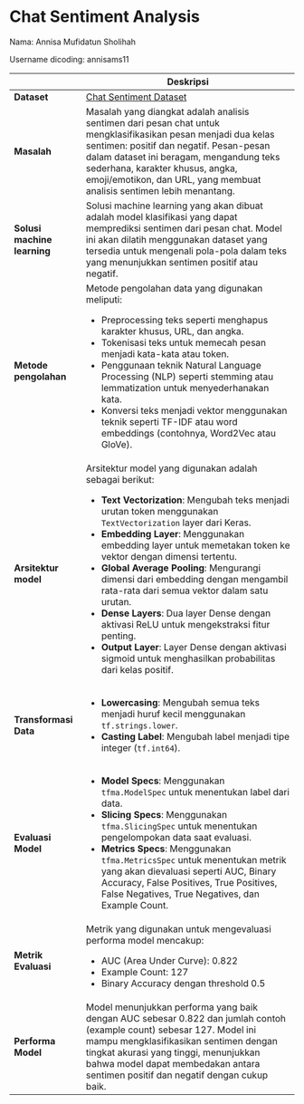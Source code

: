 # Chat Sentiment Analysis

Nama: Annisa Mufidatun Sholihah

Username dicoding: annisams11

| | Deskripsi |
| ----------- | ----------- |
| **Dataset** | [Chat Sentiment Dataset](https://www.kaggle.com/datasets/nursyahrina/chat-sentiment-dataset) |
| **Masalah** | Masalah yang diangkat adalah analisis sentimen dari pesan chat untuk mengklasifikasikan pesan menjadi dua kelas sentimen: positif dan negatif. Pesan-pesan dalam dataset ini beragam, mengandung teks sederhana, karakter khusus, angka, emoji/emotikon, dan URL, yang membuat analisis sentimen lebih menantang. |
| **Solusi machine learning** | Solusi machine learning yang akan dibuat adalah model klasifikasi yang dapat memprediksi sentimen dari pesan chat. Model ini akan dilatih menggunakan dataset yang tersedia untuk mengenali pola-pola dalam teks yang menunjukkan sentimen positif atau negatif. |
| **Metode pengolahan** | Metode pengolahan data yang digunakan meliputi: <ul><li>Preprocessing teks seperti menghapus karakter khusus, URL, dan angka.</li><li>Tokenisasi teks untuk memecah pesan menjadi kata-kata atau token.</li><li>Penggunaan teknik Natural Language Processing (NLP) seperti stemming atau lemmatization untuk menyederhanakan kata.</li><li>Konversi teks menjadi vektor menggunakan teknik seperti TF-IDF atau word embeddings (contohnya, Word2Vec atau GloVe).</li></ul> |
| **Arsitektur model** | Arsitektur model yang digunakan adalah sebagai berikut: <ul><li>**Text Vectorization**: Mengubah teks menjadi urutan token menggunakan `TextVectorization` layer dari Keras.</li><li>**Embedding Layer**: Menggunakan embedding layer untuk memetakan token ke vektor dengan dimensi tertentu.</li><li>**Global Average Pooling**: Mengurangi dimensi dari embedding dengan mengambil rata-rata dari semua vektor dalam satu urutan.</li><li>**Dense Layers**: Dua layer Dense dengan aktivasi ReLU untuk mengekstraksi fitur penting.</li><li>**Output Layer**: Layer Dense dengan aktivasi sigmoid untuk menghasilkan probabilitas dari kelas positif.</li></ul> | 
| **Transformasi Data** | <ul><li>**Lowercasing**: Mengubah semua teks menjadi huruf kecil menggunakan `tf.strings.lower`.</li><li>**Casting Label**: Mengubah label menjadi tipe integer (`tf.int64`).</li></ul> |
| **Evaluasi Model** | <ul><li>**Model Specs**: Menggunakan `tfma.ModelSpec` untuk menentukan label dari data.</li><li>**Slicing Specs**: Menggunakan `tfma.SlicingSpec` untuk menentukan pengelompokan data saat evaluasi.</li><li>**Metrics Specs**: Menggunakan `tfma.MetricsSpec` untuk menentukan metrik yang akan dievaluasi seperti AUC, Binary Accuracy, False Positives, True Positives, False Negatives, True Negatives, dan Example Count.</li></ul> |
| **Metrik Evaluasi** | Metrik yang digunakan untuk mengevaluasi performa model mencakup: <ul><li>AUC (Area Under Curve): 0.822</li><li>Example Count: 127</li><li>Binary Accuracy dengan threshold 0.5</li></ul> |
| **Performa Model** | Model menunjukkan performa yang baik dengan AUC sebesar 0.822 dan jumlah contoh (example count) sebesar 127. Model ini mampu mengklasifikasikan sentimen dengan tingkat akurasi yang tinggi, menunjukkan bahwa model dapat membedakan antara sentimen positif dan negatif dengan cukup baik. |
